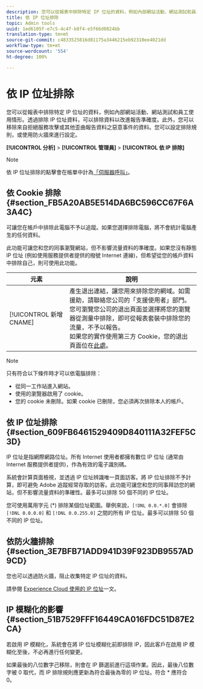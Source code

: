 ```yaml
---
description: 您可以從報表中排除特定 IP 位址的資料，例如內部網站活動、網站測試和員工使用情形。透過排除 IP 位址資料，可以排除資料以改進報告準確度。此外，您可以移除來自拒絕服務攻擊或其他歪曲報告資料之惡意事件的資料。您可以設定排除規則，或使用防火牆來進行設定。
title: 依 IP 位址排除
topic: Admin tools
uuid: 1ed6105f-e7c5-4c4f-b8f4-e5f66d0824bb
translation-type: tm+mt
source-git-commit: c4833525816d81175a3446215eb92310ee4021dd
workflow-type: tm+mt
source-wordcount: '554'
ht-degree: 100%

---
```



# 依 IP 位址排除

您可以從報表中排除特定 IP 位址的資料，例如內部網站活動、網站測試和員工使用情形。透過排除 IP 位址資料，可以排除資料以改進報告準確度。此外，您可以移除來自拒絕服務攻擊或其他歪曲報告資料之惡意事件的資料。您可以設定排除規則，或使用防火牆來進行設定。

**[!UICONTROL 分析]** > **[!UICONTROL 管理員]** > **[!UICONTROL 依 IP 排除]**

>[!NOTE]
>
>依 IP 位址排除的點擊會在帳單中計為[「伺服器呼叫」](https://docs.adobe.com/content/help/zh-Hant/analytics/technotes/terms.html)。

## 依 Cookie 排除 {#section_FB5A20AB5E514DA6BC596CC67F6A3A4C}

可讓您在帳戶中排除此電腦不予以追蹤。如果您選擇排除電腦，將不會統計電腦產生的任何資料。

此功能可讓您和您的同事瀏覽網站，但不影響流量資料的準確度。如果您沒有靜態 IP 位址 (例如使用服務提供者提供的撥號 Internet 連線)，但希望從您的帳戶資料中排除自己，則可使用此功能。

| 元素 | 說明 |
|--- |--- |
| [!UICONTROL 新增 CNAME] | 產生退出連結，讓您用來排除您的網域。如需援助，請聯絡您公司的「支援使用者」部門。<br>您可瀏覽您公司的退出頁面並選擇將您的瀏覽器從測量中排除，即可從報表套裝中排除您的流量，不予以報告。<br>如果您的實作使用第三方 Cookie，您的退出頁面位在[此處](https://democorp.112.2o7.net/optout.html?locale=zh_TW&amp;popup=true)。 |

>[!NOTE]
>
> 只有符合以下條件時才可以依電腦排除：
>
> * 從同一工作站進入網站。
> * 使用的瀏覽器啟用了 cookie。
> * 您的 cookie 未刪除。如果 cookie 已刪除，您必須再次排除本人的帳戶。


## 依 IP 位址排除 {#section_609FB6461529409D840111A32FEF5C3D}

IP 位址是指網際網路位址。所有 Internet 使用者都擁有數位 IP 位址 (通常由 Internet 服務提供者提供)，作為有效的電子識別碼。

系統會計算頁面檢視，並透過 IP 位址辨識唯一頁面訪客。將 IP 位址排除不予計算，即可避免 Adobe 追蹤經常存取的訪客。此功能可讓您和您的同事拜訪您的網站，但不影響流量資料的準確性。最多可以排除 50 個不同的 IP 位址。

您可使用萬用字元 (*) 排除某個位址範圍。舉例來說，`[!DNL 0.0.*.0]` 會排除 `[!DNL 0.0.0.0]` 和 `[!DNL 0.0.255.0]` 之間的所有 IP 位址。最多可以排除 50 個不同的 IP 位址。

## 依防火牆排除 {#section_3E7BFB71ADD941D39F923DB9557AD9CD}

您也可以透過防火牆，阻止收集特定 IP 位址的資料。

請參閱 [Experience Cloud 使用的 IP 位址](https://helpx.adobe.com/tw/analytics/kb/adobe-ip-addresses.html)一文。

## IP 模糊化的影響 {#section_51B7529FFF16449CA016FDC51D87E2CA}

若啟用 IP 模糊化，系統會在將 IP 位址模糊化前即排除 IP，因此客戶在啟用 IP 模糊化至後，不必再進行任何變更。

如果最後的八位數字己移除，則會在 IP 篩選前進行這項作業。因此，最後八位數字被 0 取代，而 IP 排除規則應更新為符合最後為零的 IP 位址。符合 * 應符合 0。
